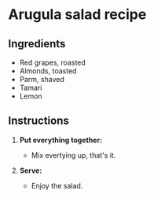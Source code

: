 # Arugula salad recipe


## Ingredients

- Red grapes, roasted
- Almonds, toasted
- Parm, shaved
- Tamari
- Lemon 


## Instructions

1. **Put everything together:**
   - Mix evertying up, that's it.

5. **Serve:**
   - Enjoy the salad.
